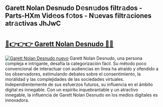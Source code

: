 ## Garett Nolan Desnudo D𝚎sn𝚞dos filtr𝚊dos - Parts-HXm Vid𝚎os f𝚘tos - N𝚞evas filtr𝚊ciones atr𝚊ctivas JhJwC

# <h2><a href="http://mb4ztw.tromn.icu/?c=Garett+Nolan+Desnudo">🔗👉👉👉 Garett Nolan Desnudo 🔗🔗</a></h2>

[![Garett Nolan Desnudo nuevo](https://i.imgur.com/pEAQMta.gif)](http://mb4ztw.tromn.icu/?c=Garett+Nolan+Desnudo)
Garett Nolan Desnudo, una persona compleja e intrigante, desafía la categorización fácil. Su método poco convencional de interactuar con audiencias en línea ha atraído y ofendido a los observadores, estimulando debates sobre el consentimiento, la moralidad y las complejidades de las sociedades virtuales. Independientemente de sus esfuerzos futuros, su influencia en el ámbito digital es innegable. Con un espíritu inquebrantable y un atractivo innegable, la influencia de Garett Nolan Desnudo en los medios digitales es innovadora.
